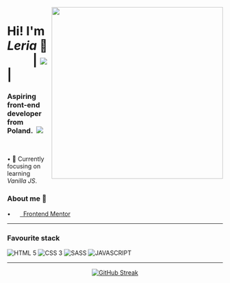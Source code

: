 
<img align="right" src="https://media.tenor.com/4HHS5-SdZYIAAAAC/hi-doggy.gif"  width="400" />   
 
# Hi! I'm *Leria* 👋  &nbsp;&nbsp;&nbsp;&nbsp;&nbsp;&nbsp;&nbsp;&nbsp; | ![](https://komarev.com/ghpvc/?username=xLeria&color=blue) | 

### Aspiring front-end developer from Poland.&nbsp; <img src="https://i.ibb.co/CHQv1S3/poland.png"><br>

<br> 

 • 🌱 Currently focusing on learning *Vanilla JS*. 
<br>

### About me 🚀
 

•&nbsp; [<img src="https://seeklogo.com/images/F/frontend-mentor-logo-DD85EFE0E9-seeklogo.com.png"  width="14" />&nbsp;&nbsp;Frontend Mentor](https://www.frontendmentor.io/profile/xLeria "My Frontend Mentor profile")

---

### Favourite stack

![HTML 5](https://img.shields.io/badge/html_5-E34F26?style=for-the-badge&logo=HTML5&logoColor=white)
![CSS 3](https://img.shields.io/badge/CSS_3-1572B6?style=for-the-badge&logo=CSS3&logoColor=white)
![SASS](https://img.shields.io/badge/SASS-CC6699?style=for-the-badge&logo=sass&logoColor=white)
![JAVASCRIPT](https://img.shields.io/badge/JAVASCRIPT-yellow?style=for-the-badge&logo=JavaScript&logoColor=white)

<div align="center">
   
---
   
[![GitHub Streak](http://github-readme-streak-stats.herokuapp.com?user=xLeria&theme=tokyonight_duo&hide_border=true)](https://git.io/streak-stats)
  
</div>





 

